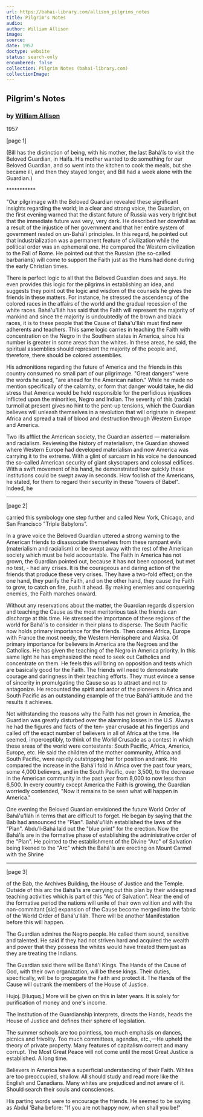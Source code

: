 ```yaml
---
url: https://bahai-library.com/allison_pilgrims_notes
title: Pilgrim's Notes
audio: 
author: William Allison
image: 
source: 
date: 1957
doctype: website
status: search-only
encumbered: false
collection: Pilgrim Notes (bahai-library.com)
collectionImage: 
---
```



## Pilgrim's Notes

### by [William Allison](https://bahai-library.com/author/William+Allison)

1957


\[page 1\]

(Bill has the distinction of being, with his mother, the last Bahá'ís to visit the Beloved Guardian, in Haifa. His mother wanted to do something for our Beloved Guardian, and so went into the kitchen to cook the meals, but she became ill, and then they stayed longer, and Bill had a week alone with the Guardian.)

\*\*\*\*\*\*\*\*\*\*\*

"Our pilgrimage with the Beloved Guardian revealed these significant insights regarding the world; in a clear and strong voice, the Guardian, on the first evening warned that the distant future of Russia was very bright but that the immediate future was very, very dark. He described her downfall as a result of the injustice of her government and that her entire system of government rested on un-Bahá'í principles. In this regard, he pointed out that industrialization was a permanent feature of civilization while the political order was an ephemeral one. He compared the Western civilization to the Fall of Rome. He pointed out that the Russian (the so-called barbarians) will come to support the Faith just as the Huns had done during the early Christian times.

There is perfect logic to all that the Beloved Guardian does and says. He even provides this logic for the pilgrims in establishing an idea, and suggests they point out the logic and wisdom of the counsels he gives the friends in these matters. For instance, he stressed the ascendency of the colored races in the affairs of the world and the gradual recession of the white races. Bahá'u'lláh has said that the Faith will represent the majority of mankind and since the majority is undoubtedly of the brown and black races, it is to these people that the Cause of Bahá'u'lláh must find new adherents and teachers. This same logic carries in teaching the Faith with concentration on the Negro in the Southern states in America, since his number is greater in some areas than the whites. In these areas, he said, the spiritual assemblies should represent the majority of the people and, therefore, there should be colored assemblies.

His admonitions regarding the future of America and the friends in this country consumed no small part of our pilgrimage. "Great dangers" were the words he used, "are ahead for the American nation." While he made no mention specifically of the calamity, or form that danger would take, he did stress that America would be held responsible for the perfidious injustices inflicted upon the minorities, Negro and Indian. The severity of this (racial) turmoil at present gives no hint to the pent-up tensions, which the Guardian believes will unleash themselves in a revolution that will originate in deepest Africa and spread a trail of blood and destruction through Western Europe and America.

Two ills afflict the American society, the Guardian asserted — materialism and racialism. Reviewing the history of materialism, the Guardian showed where Western Europe had developed materialism and now America was carrying it to the extreme. With a glint of sarcasm in his voice he denounced the so-called American security of giant skyscrapers and colossal edifices. With a swift movement of his hand, he demonstrated how quickly these institutions could be swept away in seconds. How foolish of the Americans, he stated, for them to regard their security in these "towers of Babel". Indeed, he

* * *

\[page 2\]

carried this symbology one step further and called New York, Chicago, and San Francisco "Triple Babylons".

In a grave voice the Beloved Guardian uttered a strong warning to the American friends to disassociate themselves from these rampant evils (materialism and racialism) or be swept away with the rest of the American society which must be held accountable. The Faith in America has not grown, the Guardian pointed out, because it has not been opposed, but met no test, - had any crises. It is the courageous and daring action of the friends that produce these very crises. They have a two-fold effect; on the one hand, they purify the Faith, and on the other hand, they cause the Faith to grow, to catch on fire, push it ahead. By making enemies and conquering enemies, the Faith marches onward.

Without any reservations about the matter, the Guardian regards dispersion and teaching the Cause as the most meritorious task the friends can discharge at this time. He stressed the importance of these regions of the world for Bahá'ís to consider in their plans to disperse. The South Pacific now holds primary importance for the friends. Then comes Africa, Europe with France the most needy, the Western Hemisphere and Alaska. Of primary importance for believers in America are the Negroes and the Catholics. He has given the teaching of the Negro in America priority. In this same light he has emphasized the need to seek out Catholics and concentrate on them. He feels this will bring on opposition and tests which are basically good for the Faith. The friends will need to demonstrate courage and daringness in their teaching efforts. They must evince a sense of sincerity in promulgating the Cause so as to attract and not to antagonize. He recounted the spirit and ardor of the pioneers in Africa and South Pacific as an outstanding example of the true Bahá'í attitude and the results it achieves.

Not withstanding the reasons why the Faith has not grown in America, the Guardian was greatly disturbed over the alarming losses in the U.S. Always he had the figures and facts of the ten- year crusade at his fingertips and called off the exact number of believers in all of Africa at the time. He seemed, imperceptibly, to think of the World Crusade as a contest in which these areas of the world were contestants: South Pacific, Africa, America, Europe, etc. He said the children of the mother community, Africa and South Pacific, were rapidly outstripping her for position and rank. He compared the increase in the Bahá'í fold in Africa over the past four years, some 4,000 believers, and in the South Pacific, over 3,500, to the decrease in the American community in the past year from 8,000 to now less than 6,500. In every country except America the Faith is growing, the Guardian worriedly contended, "Now it remains to be seen what will happen in America."

One evening the Beloved Guardian envisioned the future World Order of Bahá'u'lláh in terms that are difficult to forget. He began by saying that the Bab had announced the "Plan". Bahá'u'lláh established the laws of the "Plan". Abdu'l-Bahá laid out the "blue print" for the erection. Now the Bahá'ís are in the formative phase of establishing the administrative order of the "Plan". He pointed to the establishment of the Divine "Arc" of Salvation being likened to the "Arc" which the Bahá'ís are erecting on Mount Carmel with the Shrine

* * *

\[page 3\]

of the Bab, the Archives Building, the House of Justice and the Temple. Outside of this arc the Bahá'ís are carrying out this plan by their widespread teaching activities which is part of this "Arc of Salvation". Near the end of the formative period the nations will unite of their own volition and with the non-commitant \[sic\] expansion of the Cause become merged into the fabric of the World Order of Bahá'u'lláh. There will be another Manifestation before this will happen.

The Guardian admires the Negro people. He called them sound, sensitive and talented. He said if they had not striven hard and acquired the wealth and power that they possess the whites would have treated them just as they are treating the Indians.

The Guardian said there will be Bahá'í Kings. The Hands of the Cause of God, with their own organization, will be these kings. Their duties, specifically, will be to propagate the Faith and protect it. The Hands of the Cause will outrank the members of the House of Justice.

Hujoj. \[Huquq.\] More will be given on this in later years. It is solely for purification of money and one's income.

The institution of the Guardianship interprets, directs the Hands, heads the House of Justice and defines their sphere of legislation.

The summer schools are too pointless, too much emphasis on dances, picnics and frivolity. Too much committees, agendas, etc.,—He upheld the theory of private property. Many features of capitalism correct and many corrupt. The Most Great Peace will not come until the most Great Justice is established. A long time.

Believers in America have a superficial understanding of their Faith. Whites are too preoccupied, shallow. All should study and read more like the English and Canadians. Many whites are prejudiced and not aware of it. Should search their souls and consciences.

His parting words were to encourage the friends. He seemed to be saying as Abdul 'Baha before: "If you are not happy now, when shall you be!"